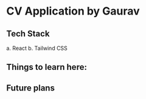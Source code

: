 # CV Application by Gaurav

## Tech Stack
a. React
b. Tailwind CSS

## Things to learn here: 

## Future plans